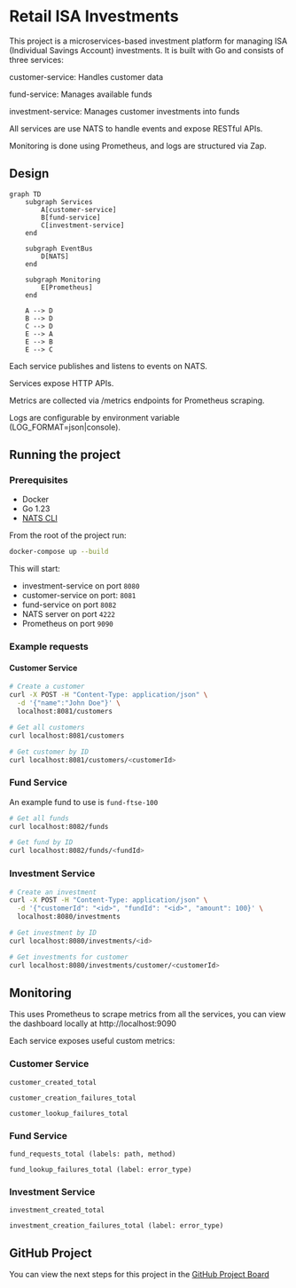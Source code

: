 # Retail ISA Investments

This project is a microservices-based investment platform for managing ISA (Individual Savings Account) investments. It is built with Go and consists of three services:

customer-service: Handles customer data

fund-service: Manages available funds

investment-service: Manages customer investments into funds

All services are use NATS to handle events and expose RESTful APIs.

Monitoring is done using Prometheus, and logs are structured via Zap.

## Design

```mermaid
graph TD
    subgraph Services
        A[customer-service]
        B[fund-service]
        C[investment-service]
    end

    subgraph EventBus
        D[NATS]
    end

    subgraph Monitoring
        E[Prometheus]
    end

    A --> D
    B --> D
    C --> D
    E --> A
    E --> B
    E --> C
```

Each service publishes and listens to events on NATS.

Services expose HTTP APIs.

Metrics are collected via /metrics endpoints for Prometheus scraping.

Logs are configurable by environment variable (LOG_FORMAT=json|console).

## Running the project

### Prerequisites

- Docker
- Go 1.23
- [NATS CLI](https://github.com/nats-io/natscli)

From the root of the project run:

```bash
docker-compose up --build
```

This will start:

- investment-service on port `8080`
- customer-service on port: `8081`
- fund-service on port `8082`
- NATS server on port `4222`
- Prometheus on port `9090`

### Example requests

#### Customer Service

```bash
# Create a customer
curl -X POST -H "Content-Type: application/json" \
  -d '{"name":"John Doe"}' \
  localhost:8081/customers

# Get all customers
curl localhost:8081/customers

# Get customer by ID
curl localhost:8081/customers/<customerId>
```

### Fund Service

An example fund to use is `fund-ftse-100`

```bash
# Get all funds
curl localhost:8082/funds

# Get fund by ID
curl localhost:8082/funds/<fundId>
```

### Investment Service

```bash
# Create an investment
curl -X POST -H "Content-Type: application/json" \
  -d '{"customerId": "<id>", "fundId": "<id>", "amount": 100}' \
  localhost:8080/investments

# Get investment by ID
curl localhost:8080/investments/<id>

# Get investments for customer
curl localhost:8080/investments/customer/<customerId>

```

## Monitoring

This uses Prometheus to scrape metrics from all the services, you can view the dashboard locally at
http://localhost:9090

Each service exposes useful custom metrics:

### Customer Service

`customer_created_total`

`customer_creation_failures_total`

`customer_lookup_failures_total`

### Fund Service

`fund_requests_total (labels: path, method)`

`fund_lookup_failures_total (label: error_type)`

### Investment Service

`investment_created_total`

`investment_creation_failures_total (label: error_type)`

## GitHub Project

You can view the next steps for this project in the [GitHub Project Board](https://github.com/users/oliknight1/projects/1/views/1?query=sort%3Aupdated-desc+is%3Aopen)
